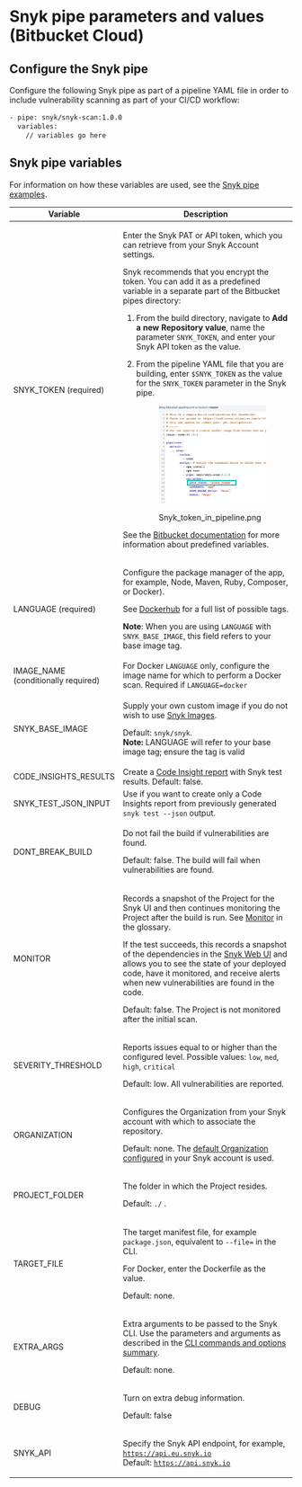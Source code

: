 # Snyk pipe parameters and values (Bitbucket Cloud)

## Configure the Snyk pipe

Configure the following Snyk pipe as part of a pipeline YAML file in order to include vulnerability scanning as part of your CI/CD workflow:

```
- pipe: snyk/snyk-scan:1.0.0
  variables:
    // variables go here
```

## Snyk pipe variables

For information on how these variables are used, see the [Snyk pipe examples](snyk-pipe-examples.md).

| **Variable**                         | **Description**                                                                                                                                                                                                                                                                                                                                                                                                                                                                                                                                                                                                                                                                                                                                                                                                                                                                                                                                                                                                                                                 |
| ------------------------------------ | --------------------------------------------------------------------------------------------------------------------------------------------------------------------------------------------------------------------------------------------------------------------------------------------------------------------------------------------------------------------------------------------------------------------------------------------------------------------------------------------------------------------------------------------------------------------------------------------------------------------------------------------------------------------------------------------------------------------------------------------------------------------------------------------------------------------------------------------------------------------------------------------------------------------------------------------------------------------------------------------------------------------------------------------------------------- |
| SNYK\_TOKEN (required)               | <p>Enter the Snyk PAT or API token, which you can retrieve from your Snyk Account settings.</p><p>Snyk recommends that you encrypt the token. You can add it as a predefined variable in a separate part of the Bitbucket pipes directory:</p><ol><li>From the build directory, navigate to <strong>Add a new Repository value</strong>, name the parameter <code>SNYK_TOKEN</code>, and enter your Snyk API token as the value.</li><li><p>From the pipeline YAML file that you are building, enter <code>$SNYK_TOKEN</code> as the value for the <code>SNYK_TOKEN</code> parameter in the Snyk pipe.</p><div><figure><img src="../../../.gitbook/assets/uuid-6ce8d058-882c-c810-f303-c59dcaeeeda8-en (1) (1) (1) (1) (1) (1) (1) (1) (1) (1) (1) (1) (1) (10) (8) (9).png" alt="Snyk_token_in_pipeline.png"><figcaption><p>Snyk_token_in_pipeline.png</p></figcaption></figure></div></li></ol><p>See the <a href="https://support.atlassian.com/bitbucket-cloud/resources/">Bitbucket documentation</a> for more information about predefined variables.</p> |
| LANGUAGE (required)                  | <p>Configure the package manager of the app, for example, Node, Maven, Ruby, Composer, or Docker).</p><p>See <a href="https://hub.docker.com/r/snyk/snyk/tags">Dockerhub</a> for a full list of possible tags.</p><p><strong>Note</strong>: When you are using <code>LANGUAGE</code> with  <code>SNYK_BASE_IMAGE</code>, this field refers to your base image tag.</p>                                                                                                                                                                                                                                                                                                                                                                                                                                                                                                                                                                                                                                                                                          |
| IMAGE\_NAME (conditionally required) | For Docker `LANGUAGE` only, configure the image name for which to perform a Docker scan. Required if `LANGUAGE=docker`                                                                                                                                                                                                                                                                                                                                                                                                                                                                                                                                                                                                                                                                                                                                                                                                                                                                                                                                          |
| SNYK\_BASE\_IMAGE                    | <p>Supply your own custom image if you do not wish to use <a href="https://hub.docker.com/r/snyk/snyk">Snyk Images</a>.</p><p>Default: <code>snyk/snyk</code>.<br><strong>Note:</strong> LANGUAGE will refer to your base image tag; ensure the tag is valid</p>                                                                                                                                                                                                                                                                                                                                                                                                                                                                                                                                                                                                                                                                                                                                                                                                |
| CODE\_INSIGHTS\_RESULTS              | Create a [Code Insight report](https://support.atlassian.com/bitbucket-cloud/docs/code-insights/) with Snyk test results. Default: false.                                                                                                                                                                                                                                                                                                                                                                                                                                                                                                                                                                                                                                                                                                                                                                                                                                                                                                                       |
| SNYK\_TEST\_JSON\_INPUT              | Use if you want to create only a Code Insights report from previously generated `snyk test --json` output.                                                                                                                                                                                                                                                                                                                                                                                                                                                                                                                                                                                                                                                                                                                                                                                                                                                                                                                                                      |
| DONT\_BREAK\_BUILD                   | <p>Do not fail the build if vulnerabilities are found.</p><p>Default: false. The build will fail when vulnerabilities are found.</p>                                                                                                                                                                                                                                                                                                                                                                                                                                                                                                                                                                                                                                                                                                                                                                                                                                                                                                                            |
| MONITOR                              | <p>Records a snapshot of the Project for the Snyk UI and then continues monitoring the Project after the build is run. See <a href="../../../discover-snyk/getting-started/glossary.md#monitor">Monitor</a> in the glossary.</p><p>If the test succeeds, this records a snapshot of the dependencies in the <a href="http://app.snyk.io">Snyk Web UI</a> and allows you to see the state of your deployed code, have it monitored, and receive alerts when new vulnerabilities are found in the code.</p><p>Default: false. The Project is not monitored after the initial scan.</p>                                                                                                                                                                                                                                                                                                                                                                                                                                                                            |
| SEVERITY\_THRESHOLD                  | <p>Reports issues equal to or higher than the configured level. Possible values: <code>low</code>, <code>med</code>, <code>high</code>, <code>critical</code></p><p>Default: low. All vulnerabilities are reported.</p>                                                                                                                                                                                                                                                                                                                                                                                                                                                                                                                                                                                                                                                                                                                                                                                                                                         |
| ORGANIZATION                         | <p>Configures the Organization from your Snyk account with which to associate the repository.</p><p>Default: none. The <a href="../../../discover-snyk/getting-started/snyk-web-ui.md#manage-account-preferences-and-settings">default Organization configured</a> in your Snyk account is used.</p>                                                                                                                                                                                                                                                                                                                                                                                                                                                                                                                                                                                                                                                                                                                                                            |
| PROJECT\_FOLDER                      | <p>The folder in which the Project resides.</p><p>Default: <code>./</code> .</p>                                                                                                                                                                                                                                                                                                                                                                                                                                                                                                                                                                                                                                                                                                                                                                                                                                                                                                                                                                                |
| TARGET\_FILE                         | <p>The target manifest file, for example <code>package.json</code>, equivalent to <code>--file=</code> in the CLI.</p><p>For Docker, enter the Dockerfile as the value.</p><p>Default: none.</p>                                                                                                                                                                                                                                                                                                                                                                                                                                                                                                                                                                                                                                                                                                                                                                                                                                                                |
| EXTRA\_ARGS                          | <p>Extra arguments to be passed to the Snyk CLI. Use the parameters and arguments as described in the <a href="../../snyk-cli/cli-commands-and-options-summary.md">CLI commands and options summary</a>.</p><p>Default: none.</p>                                                                                                                                                                                                                                                                                                                                                                                                                                                                                                                                                                                                                                                                                                                                                                                                                               |
| DEBUG                                | <p>Turn on extra debug information.</p><p>Default: false</p>                                                                                                                                                                                                                                                                                                                                                                                                                                                                                                                                                                                                                                                                                                                                                                                                                                                                                                                                                                                                    |
| SNYK\_API                            | <p>Specify the Snyk API endpoint, for example, <code>https://api.eu.snyk.io</code><br>Default: <code>https://api.snyk.io</code></p>                                                                                                                                                                                                                                                                                                                                                                                                                                                                                                                                                                                                                                                                                                                                                                                                                                                                                                                             |
